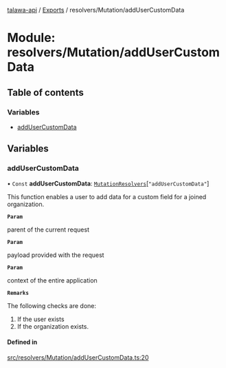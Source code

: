 [talawa-api](../README.md) / [Exports](../modules.md) / resolvers/Mutation/addUserCustomData

# Module: resolvers/Mutation/addUserCustomData

## Table of contents

### Variables

- [addUserCustomData](resolvers_Mutation_addUserCustomData.md#addusercustomdata)

## Variables

### addUserCustomData

• `Const` **addUserCustomData**: [`MutationResolvers`](types_generatedGraphQLTypes.md#mutationresolvers)[``"addUserCustomData"``]

This function enables a user to add data for a custom field for a joined organization.

**`Param`**

parent of the current request

**`Param`**

payload provided with the request

**`Param`**

context of the entire application

**`Remarks`**

The following checks are done:
1. If the user exists
2. If the organization exists.

#### Defined in

[src/resolvers/Mutation/addUserCustomData.ts:20](https://github.com/PalisadoesFoundation/talawa-api/blob/3677888/src/resolvers/Mutation/addUserCustomData.ts#L20)
